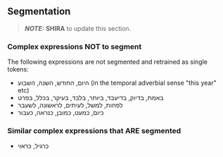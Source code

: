 ## Segmentation

> **_NOTE:_** **SHIRA** to update this section.



### Complex expressions NOT to segment
The following expressions are not segmented and retrained as single tokens:

-	היום, החודש, השנה, השבוע (in the temporal adverbial sense "this year" etc)
-	באמת, בדיוק, בדיעבד, ביותר, בלבד, בעיקר, בכלל, בפרט
-	לפחות, למשל, לעיתים, לראשונה, לשעבר
-	כיום, כמעט, כמובן, כנראה, כעבור

### Similar complex expressions that ARE segmented
-	כרגיל, כראוי
